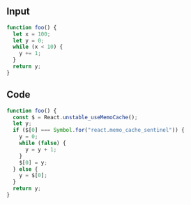 
## Input

```javascript
function foo() {
  let x = 100;
  let y = 0;
  while (x < 10) {
    y += 1;
  }
  return y;
}

```

## Code

```javascript
function foo() {
  const $ = React.unstable_useMemoCache();
  let y;
  if ($[0] === Symbol.for("react.memo_cache_sentinel")) {
    y = 0;
    while (false) {
      y = y + 1;
    }
    $[0] = y;
  } else {
    y = $[0];
  }
  return y;
}

```
      